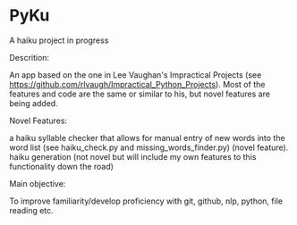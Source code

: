 # PyKu
A haiku project in progress

Descrition:

An app based on the one in Lee Vaughan's Impractical Projects (see https://github.com/rlvaugh/Impractical_Python_Projects). Most of the features and code are the same or similar to his, but novel features are being added.

Novel Features:
 
 a haiku syllable checker that allows for manual entry of new words into the word list (see haiku_check.py and missing_words_finder.py)
 (novel feature). haiku generation (not novel but will include my own features to this functionality down the road)
 

Main objective:

To improve familiarity/develop proficiency with git, github, nlp, python, file reading etc.

